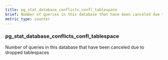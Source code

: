 ```yaml
---
title: pg_stat_database_conflicts_confl_tablespace
brief: Number of queries in this database that have been canceled due to dropped tablespaces
metric_type: counter
---
```

### pg_stat_database_conflicts_confl_tablespace

Number of queries in this database that have been canceled due to dropped tablespaces